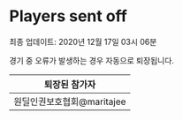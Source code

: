# Players sent off
최종 업데이트: 2020년 12월 17일 03시 06분


경기 중 오류가 발생하는 경우 자동으로 퇴장됩니다.


| 퇴장된 참가자 |
|:---:|
| 원딜인권보호협회@maritajee |